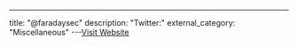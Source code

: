---
title: "@faradaysec"
description: "Twitter:"
external_category: "Miscellaneous"
---[Visit Website](https://twitter.com/faradaysec)

